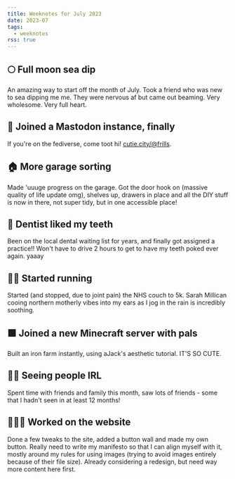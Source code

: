 ```yaml
---
title: Weeknotes for July 2023
date: 2023-07
tags:
  - weeknotes
rss: true
---
```

## 🌕 Full moon sea dip
An amazing way to start off the month of July. Took a friend who was new to sea dipping me me. They were nervous af but came out beaming. Very wholesome. Very full heart.

## 🐘 Joined a Mastodon instance, finally
If you're on the fediverse, come toot hi! <a href='https://cutie.city/@frills' target='_blank'>cutie.city/@frills</a>. 

## 🏠 More garage sorting
Made 'uuuge progress on the garage. Got the door hook on (massive quality of life update omg), shelves up, drawers in place and all the DIY stuff is now in there, not super tidy, but in one accessible place!

## 🦷 Dentist liked my teeth
Been on the local dental waiting list for years, and finally got assigned a practice!! Won't have to drive 2 hours to get to have my teeth poked ever again. yaaay

## 🏃‍♀️ Started running
Started (and stopped, due to joint pain) the NHS couch to 5k. Sarah Millican cooing northern motherly vibes into my ears as I jog in the rain is incredibly soothing.

## 🟩 Joined a new Minecraft server with pals
Built an iron farm instantly, using aJack's aesthetic tutorial. IT'S SO CUTE.


## 👯‍♀️ Seeing people IRL
Spent time with friends and family this month, saw lots of friends - some that I hadn't seen in at least 12 months!

## 👩🏼‍💻 Worked on the website
Done a few tweaks to the site, added a button wall and made my own button. Really need to write my manifesto so that I can align myself with it, mostly around my rules for using images (trying to avoid images entirely because of their file size). Already considering a redesign, but need way more content here first.